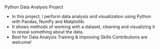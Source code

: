 Python Data Analysis Project

- In this project, I perform data analysis and visualization using Python with Pandas, NumPy and Matplotlib.
- It shows methods of working with a dataset, cleaning and visualizing it to reveal something about the data.
- Best for Data Analysis Training & Improving Skills Contributions are welcome!
